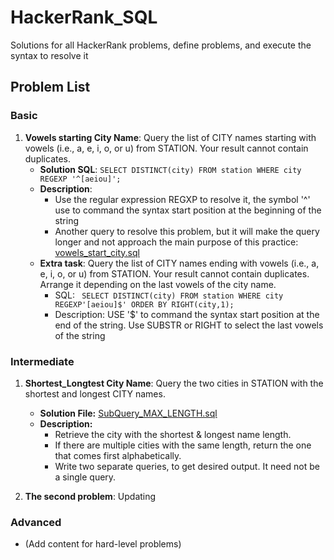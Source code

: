 # HackerRank_SQL
Solutions for all HackerRank problems, define problems, and execute the syntax to resolve it

## Problem List

### Basic
1. **Vowels starting City Name**: Query the list of CITY names starting with vowels (i.e., a, e, i, o, or u) from STATION. Your result cannot contain duplicates.
   - **Solution SQL**:    ```SELECT DISTINCT(city) FROM station WHERE city REGEXP '^[aeiou]';```
   - **Description**:
     - Use the regular expression REGXP to resolve it, the symbol '^' use to command the syntax start position at the beginning of the string
     - Another query to resolve this problem, but it will make the query longer and not approach the main purpose of this practice: [vowels_start_city.sql](SQL/Basic/vowels_start_city.sql)
   - **Extra task**: Query the list of CITY names ending with vowels (i.e., a, e, i, o, or u) from STATION. Your result cannot contain duplicates. Arrange it depending on the last vowels of the city name.
     - SQL: ``` SELECT DISTINCT(city) FROM station WHERE city REGEXP'[aeiou]$' ORDER BY RIGHT(city,1);```
     - Description: USE '$' to command the syntax start position at the end of the string. Use SUBSTR or RIGHT to select the last vowels of the string

### Intermediate
1. **Shortest_Longtest City Name**: Query the two cities in STATION with the shortest and longest CITY names.
   - **Solution File:** [SubQuery_MAX_LENGTH.sql](SQL/Intermediate/SubQuery_MAX_LENGTH.sql)
   - **Description:**
     - Retrieve the city with the shortest & longest name length.
     - If there are multiple cities with the same length, return the one that comes first alphabetically.
     - Write two separate queries, to get desired output. It need not be a single query.

2. **The second problem**: Updating

### Advanced
- (Add content for hard-level problems)
